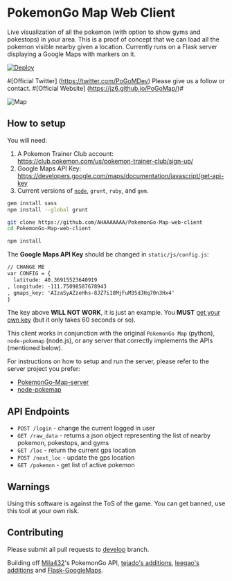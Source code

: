 # PokemonGo Map Web Client

Live visualization of all the pokemon (with option to show gyms and pokestops) in your area. This is a proof of concept that we can load all the pokemon visible nearby given a location. Currently runs on a Flask server displaying a Google Maps with markers on it.

[![Deploy](https://www.herokucdn.com/deploy/button.png)](https://github.com/AHAAAAAAA/PokemonGo-Map-server/wiki/Heroku-Deployment)

#[Official Twitter] (https://twitter.com/PoGoMDev) Please give us a follow or contact.
#[Official Website] (https://jz6.github.io/PoGoMap/)#

![Map](https://raw.githubusercontent.com/AHAAAAAAA/PokemonGo-Map-server/master/static/cover.png)

## How to setup

You will need:

1. A Pokemon Trainer Club account: <https://club.pokemon.com/us/pokemon-trainer-club/sign-up/>
2. Google Maps API Key: <https://developers.google.com/maps/documentation/javascript/get-api-key>
3. Current versions of [`node`](https://nodejs.org), `grunt`, `ruby`, and `gem`.

```bash
gem install sass
npm install --global grunt

git clone https://github.com/AHAAAAAAA/PokemonGo-Map-web-client
cd PokemonGo-Map-web-client

npm install
```

The **Google Maps API Key** should be changed in `static/js/config.js`:

```html
// CHANGE ME
var CONFIG = {
  latitude: 40.36915523640919
, longitude: -111.75098587678943
, gmaps_key: 'AIzaSyAZzeHhs-8JZ7i18MjFuM35dJHq70n3Hx4'
}
```

The key above **WILL NOT WORK**, it is just an example.
You **MUST** [get your own key](https://developers.google.com/maps/documentation/javascript/get-api-key)
(but it only takes 60 seconds or so).

This client works in conjunction with the original `PokemonGo Map` (python), `node-pokemap` (node.js),
or any server that correctly implements the APIs (mentioned below).

For instructions on how to setup and run the server, please refer to the server project you prefer:

* [PokemonGo-Map-server](https://github.com/AHAAAAAAA/PokemonGo-Map-server)
* [node-pokemap](https://github.com/Daplie/node-pokemap)

## API Endpoints

* `POST /login` - change the current logged in user
* `GET /raw_data` - returns a json object representing the list of nearby pokemon, pokestops, and gyms
* `GET /loc` - return the current gps location
* `POST /next_loc` - update the gps location
* `GET /pokemon` - get list of active pokemon

## Warnings

Using this software is against the ToS of the game. You can get banned, use this tool at your own risk.


## Contributing

Please submit all pull requests to [develop](https://github.com/AHAAAAAAA/PokemonGo-Map-web-client/tree/develop) branch.

Building off [Mila432](https://github.com/Mila432/Pokemon_Go_API)'s PokemonGo API, [tejado's additions](https://github.com/tejado/pokemongo-api-demo), [leegao's additions](https://github.com/leegao/pokemongo-api-demo/tree/simulation) and [Flask-GoogleMaps](https://github.com/rochacbruno/Flask-GoogleMaps).
